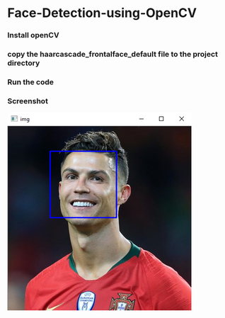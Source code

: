 # Face-Detection-using-OpenCV

### Install openCV 
### copy the haarcascade_frontalface_default file to the project directory
### Run the code

###  Screenshot
![](https://github.com/ashishrana080699/Face-Detection-using-OpenCV/blob/master/Screenshot.png)
